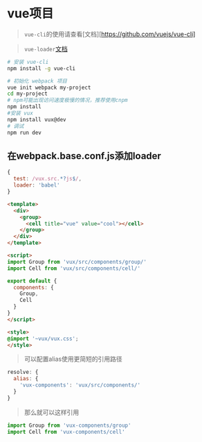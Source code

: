 # vue项目

> `vue-cli`的使用请查看[文档][https://github.com/vuejs/vue-cli]

> `vue-loader`[文档](http://vuejs.github.io/vue-loader/)

``` bash
# 安装 vue-cli
npm install -g vue-cli

# 初始化 webpack 项目
vue init webpack my-project
cd my-project
# npm可能出现访问速度极慢的情况，推荐使用cnpm
npm install
#安装 vux 
npm install vux@dev
# 调试
npm run dev
```


## 在webpack.base.conf.js添加loader

``` javascript
{
  test: /vux.src.*?js$/,
  loader: 'babel'
}
```


```` html
<template>
  <div>
    <group>
      <cell title="vue" value="cool"></cell>
    </group>
  </div>
</template>

<script>
import Group from 'vux/src/components/group/'
import Cell from 'vux/src/components/cell/'

export default {
  components: {
    Group,
    Cell
  }
}
</script>

<style>
@import '~vux/vux.css';
</style>
````

> 可以配置alias使用更简短的引用路径

``` javascript
resolve: {
  alias: {
    'vux-components': 'vux/src/components/'
  }
}
```

> 那么就可以这样引用

``` javascript
import Group from 'vux-components/group'
import Cell from 'vux-components/cell'
```
